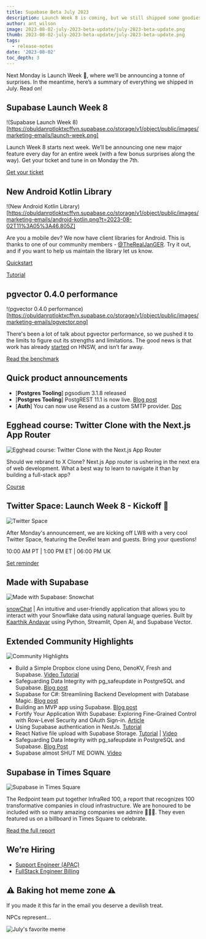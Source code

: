 ```yaml
---
title: Supabase Beta July 2023
description: Launch Week 8 is coming, but we still shipped some goodies during July!
author: ant_wilson
image: 2023-08-02-july-2023-beta-update/july-2023-beta-update.png
thumb: 2023-08-02-july-2023-beta-update/july-2023-beta-update.png
tags:
  - release-notes
date: '2023-08-02'
toc_depth: 3
---
```


Next Monday is Launch Week 🎱, where we’ll be announcing a tonne of surprises. In the meantime, here’s a summary of everything we shipped in July. Read on!

## Supabase Launch Week 8

!(Supabase Launch Week 8)[https://obuldanrptloktxcffvn.supabase.co/storage/v1/object/public/images/marketing-emails/launch-week.png]

Launch Week 8 starts next week. We’ll be announcing one new major feature every day for an entire week (with a few bonus surprises along the way). Get your ticket and tune in on Monday the 7th.

[Get your ticket](https://supabase.com/launch-week)

## New Android Kotlin Library

!(New Android Kotlin Library)[https://obuldanrptloktxcffvn.supabase.co/storage/v1/object/public/images/marketing-emails/android-kotlin.png?t=2023-08-02T11%3A05%3A46.805Z]

Are you a mobile dev? We now have client libraries for Android. This is thanks to one of our community members - [@TheRealJanGER](https://twitter.com/TheRealJanGER). Try it out, and if you want to help us maintain the library let us know.

[Quickstart](https://supabase.com/docs/guides/getting-started/quickstarts/kotlin)

[Tutorial](https://supabase.com/docs/guides/getting-started/tutorials/with-kotlin)

## pgvector 0.4.0 performance

!(pgvector 0.4.0 performance)[https://obuldanrptloktxcffvn.supabase.co/storage/v1/object/public/images/marketing-emails/pgvector.png]

There's been a lot of talk about pgvector performance, so we pushed it to the limits to figure out its strengths and limitations. The good news is that work has already [started](https://github.com/pgvector/pgvector/tree/hnsw) on HNSW, and isn’t far away.

[Read the benchmark](https://supabase.com/blog/pgvector-performance)

## Quick product announcements

- [**Postgres Tooling**] pgsodium 3.1.8 released
- [**Postgres Tooling**] PostgREST 11.1 is now live. [Blog post](https://supabase.com/blog/postgrest-11-1-release)
- [**Auth**] You can now use Resend as a custom SMTP provider. [Doc](https://www.notion.so/Clicking-on-https-supabase-com-docs-reference-dart-functions-invoke-redirects-to-https-supabase--fb705ffc7cbb41fd98b31ab9c8772019?pvs=21)

## Egghead course: Twitter Clone with the Next.js App Router

![Egghead course: Twitter Clone with the Next.js App Router](https://obuldanrptloktxcffvn.supabase.co/storage/v1/object/public/images/marketing-emails/egghead-course.png?t=2023-08-02T10%3A55%3A17.908Z)

Should we rebrand to X Clone? Next.js App router is ushering in the next era of web development. What a best way to learn to navigate it than by building a full-stack app?

[Course](https://egghead.io/courses/build-a-twitter-clone-with-the-next-js-app-router-and-supabase-19bebadb)

## Twitter Space: Launch Week 8 - Kickoff 🏈

![Twitter Space](https://obuldanrptloktxcffvn.supabase.co/storage/v1/object/public/images/marketing-emails/twitter-space.png?t=2023-08-02T11%3A05%3A03.838Z)

After Monday's announcement, we are kicking off LW8 with a very cool Twitter Space, featuring the DevRel team and guests. Bring your questions!

10:00 AM PT | 1:00 PM ET | 06:00 PM UK

[Set reminder](https://twitter.com/i/spaces/1DXGyvjkeEeJM)

## Made with Supabase

![Made with Supabase: Snowchat](https://obuldanrptloktxcffvn.supabase.co/storage/v1/object/public/images/marketing-emails/snowchat.png)

[snowChat](https://snowchat.streamlit.app/) | An intuitive and user-friendly application that allows you to interact with your Snowflake data using natural language queries. Built by [Kaarthik Andavar](https://twitter.com/kaarthikcodes) using Python, Streamlit, Open AI, and Supabase Vector.

## Extended Community Highlights

![Community Highlights](https://obuldanrptloktxcffvn.supabase.co/storage/v1/object/public/images/marketing-emails/community-highlights.png)

- Build a Simple Dropbox clone using Deno, DenoKV, Fresh and Supabase. [Video Tutorial](https://www.youtube.com/watch?v=_WerF8YMqks)
- Safeguarding Data Integrity with pg_safeupdate in PostgreSQL and Supabase. [Blog post](https://www.notion.so/809925346af243b3a4ede8774e71472c?pvs=21)
- Supabase for C#: Streamlining Backend Development with Database Magic. [Blog post](https://themurph.hashnode.dev/supabase-csharp)
- Building an MVP app using Supabase. [Blog post](https://www.antstack.com/blog/building-an-mvp-app-using-supabase/)
- Fortify Your Application With Supabase: Exploring Fine-Grained Control with Row-Level Security and OAuth Sign-in. [Article](https://techconative.com/blog/supabase-rls-security-oauth-authentication/)
- Using Supabase authentication in NestJs. [Tutorial](https://blog.iamstarcode.com/using-supabase-authentication-in-nestjs)
- React Native file upload with Supabase Storage. [Tutorial](https://supabase.com/blog/react-native-storage) | [Video](https://www.youtube.com/watch?v=am6w5zEDk_g)
- Safeguarding Data Integrity with pg_safeupdate in PostgreSQL and Supabase. [Blog Post](https://blog.mansueli.com/safeguarding-data-integrity-with-pg-safeupdate-in-postgresql-and-supabase)
- Supabase almost SHUT ME DOWN. [Video](https://www.youtube.com/watch?v=2WHTZa4ENfc)

## Supabase in Times Square

![Supabase in Times Square](https://obuldanrptloktxcffvn.supabase.co/storage/v1/object/public/images/marketing-emails/times-sq.png?t=2023-08-02T11%3A04%3A14.458Z)

The Redpoint team put together InfraRed 100, a report that recognizes 100 transformative companies in cloud infrastructure. We are honoured to be included with so many amazing companies we admire 🙇🏻‍♂️. They even featured us on a billboard in Times Square to celebrate.

[Read the full report](https://www.redpoint.com/infrared/100/)

## We’re Hiring

- [Support Engineer (APAC)](https://boards.greenhouse.io/supabase/jobs/4934378004)
- [FullStack Engineer Billing](https://www.notion.so/Beta-Update-July-Monday-31st-10386eba40934ea597ee5e5b1b81574e?pvs=21)

## ⚠️ Baking hot meme zone ⚠️

If you made it this far in the email you deserve a devilish treat.

NPCs represent…

![July's favorite meme](https://obuldanrptloktxcffvn.supabase.co/storage/v1/object/public/images/marketing-emails/supabase-meme.png)


